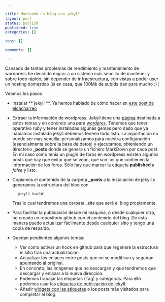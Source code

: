 ```yaml
--- 

title: Montando un blog con jekyll
layout: post
status: publish
published: true
categories: []

tags: []

comments: []

---
```


Cansado de tantos problemas de rendimiento y mantenimiento de wordpress he decidido migrar a un sistema más sencillo de mantener y sobre todo rápido, sin depender de infraestructura, con vistas a poder user un hosting doméstico (sí en casa, que 100Mb de subida dan para mucho :) )

Veamos los pasos

* Instalar ** jekyll **. Ya hemos hablado de cómo hacer en [este post de elcacharreo](http://blog.elcacharreo.com/2014/02/10/sistema-de-publicacion-de-paginas-estaticas/)

* Extraer la información de wordpress. Jekyll tiene una [página](http://import.jekyllrb.com/docs/home/) destinada a estos temas y en concreto una para [wordpres](http://import.jekyllrb.com/docs/wordpress/). Tenemos que tener operativo ruby y tener instaladas algunas gemas pero dado que ya habíamos instalado jekyll debemos tenerlo todo listo. 
	La importación no puede ser mas sencilla: personalizamos para nuestra configuración (esencialmente sobre la base de datos) y ejecutamos, obteniendo  un directorio **_posts** donde se genera un fichero MarkDown por cada post. 
	En mi caso como tenía un plugin de foros en wordpress existen algunos posts que hay que evitar que se vean, que son los que contienen la información de los foros. Sólo hay que marcar la etiqueta **published** a _false_ y listo.

* Copiamos el contenido de la carpeta **_posts** a la instalación de jekyll y generamos la estructura del bloq con 

		jekyll build

	Tras lo cual tendremos una carpeta _site que será el blog propiamente.

* Para facilitar la publicación desde mi máquina, o desde cualquier otra, he creado un repositorio github con el contenido del blog. De esta manera puedo actualizar fácilmente desde cualquier sitio y tengo una copia de respaldo.

* Quedan pendientes algunos temas:
	* Ver como activar un hook en github para que regenere la estructura el sitio tras una actualización.
	* Actualizar los enlaces entre posts que no se modifican y seguiran apuntando al original.
	* En concreto, las imágenes que no descargan y que tendremos que descargar y enlazar a la nueva dirección.
	* Podemos trabajar las etiquetas (Tag) y categorías. Para ello podemos usar las [etiquetas de publicación de jekyll](http://import.jekyllrb.com/docs/wordpress/).
	* Añadir [widgets con las etiquetas](http://blog.meinside.pe.kr/Adding-tag-cloud-and-archives-page-to-Jekyll/) o los posts más visitados para completar el blog.
